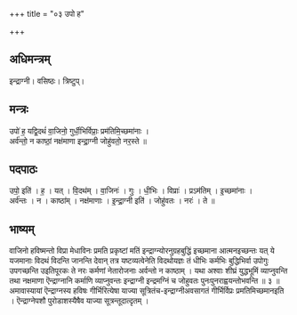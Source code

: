 +++
title = "०३ उपो ह"

+++
## अधिमन्त्रम्
इन्द्राग्नी। वसिष्ठः। त्रिष्टुप्।

## मन्त्रः
उपो॑ ह॒ यद्वि॒दथं॑ वा॒जिनो॒ गुर्धी॒भिर्विप्राः॒ प्रम॑तिमि॒च्छमा॑नाः ।  
अर्व॑न्तो॒ न काष्ठां॒ नक्ष॑माणा इन्द्रा॒ग्नी जोहु॑वतो॒ नर॒स्ते ॥

## पदपाठः
उपो॒ इति॑ । ह॒ । यत् । वि॒दथ॑म् । वा॒जिनः॑ । गुः । धी॒भिः । विप्राः॑ । प्रऽम॑तिम् । इ॒च्छमा॑नाः ।  
अर्व॑न्तः । न । काष्ठा॑म् । नक्ष॑माणाः । इ॒न्द्रा॒ग्नी इति॑ । जोहु॑वतः । नरः॑ । ते ॥

## भाष्यम्
वाजिनो हविष्मन्तो विप्रा मेधाविनः प्रमति प्रकृष्टां मतिं इन्द्राग्न्योरनुग्रहबुद्धिं इच्छमाना आत्मनइच्छन्तः यत् ये यजमानाः विदथं विदन्ति जानन्ति देवान् तत्र यष्टव्यत्वेनेति विदथोयज्ञः तं धीभिः कर्मभिः बुद्धिभिर्वा उपोगुः उपगच्छन्ति उइतिपूरकः ते नरः कर्मणां नेतारोजनाः अर्वन्तो न काष्ठाम् । यथा अश्वाः शीघ्रं युद्धभूमिं व्याप्नुवन्ति तथा नक्षमाणा ऎन्द्राग्नानि कर्माणि व्याप्नुवन्तः इन्द्राग्नी इन्द्रमग्निं च जोहुवतः पुनःपुनराह्वयन्तोभवन्ति ॥ ३ ॥ अमावास्यायां ऎन्द्राग्नस्य हविषः गीर्भिरित्येषा याज्या सूत्रितंच-इन्द्राग्नीअवसागतं गीर्भिर्विप्रः प्रमतिमिच्छमानइति । ऎन्द्राग्नेपशौ पुरोडाशस्यैषैव याज्या सूत्रन्तूदात्दृतम् ।
